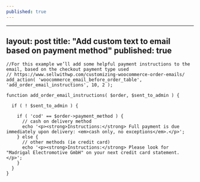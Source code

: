 ```yaml
---
published: true
---
```


---
layout: post
title: "Add custom text to email based on payment method"
published: true
---

    //For this example we’ll add some helpful payment instructions to the email, based on the checkout payment type used
    // https://www.sellwithwp.com/customizing-woocommerce-order-emails/
    add_action( 'woocommerce_email_before_order_table', 'add_order_email_instructions', 10, 2 );
     
    function add_order_email_instructions( $order, $sent_to_admin ) {
      
      if ( ! $sent_to_admin ) {
     
        if ( 'cod' == $order->payment_method ) {
          // cash on delivery method
          echo '<p><strong>Instructions:</strong> Full payment is due immediately upon delivery: <em>cash only, no exceptions</em>.</p>';
        } else {
          // other methods (ie credit card)
          echo '<p><strong>Instructions:</strong> Please look for "Madrigal Electromotive GmbH" on your next credit card statement.</p>';
        }
      }
    }
